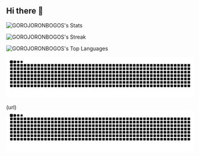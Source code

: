 ## Hi there 👋


</td>
    <td valign="top" width="50%">
        
![GOROJORONBOGOS's Stats](https://github-readme-stats.vercel.app/api?username=GOROJORONBOGOS&theme=midnight-purple&show_icons=true&hide_border=true&count_private=true)

![GOROJORONBOGOS's Streak](https://github-readme-streak-stats.herokuapp.com/?user=GOROJORONBOGOS&theme=midnight-purple&hide_border=true)

![GOROJORONBOGOS's Top Languages](https://github-readme-stats.vercel.app/api/top-langs/?username=GOROJORONBOGOS&theme=midnight-purple&show_icons=true&hide_border=true&layout=compact)


</td>
  </tr>
</table>

<picture>
  <source media="(prefers-color-scheme: dark)" srcset="https://raw.githubusercontent.com/GOROJORONBOGOS/GOROJORONBOGOS/output/github-contribution-grid-snake-dark.svg">
  <source media="(prefers-color-scheme: light)" srcset="https://raw.githubusercontent.com/GOROJORONBOGOS/GOROJORONBOGOS/output/github-contribution-grid-snake.svg">
  <img alt="github contribution grid snake animation" src="https://raw.githubusercontent.com/GOROJORONBOGOS/GOROJORONBOGOS/output/github-contribution-grid-snake.svg">
</picture>

(url)![Snake animation](https://github.com/GOROJORONBOGOS/GOROJORONBOGOS/blob/output/github-contribution-grid-snake.svg)
